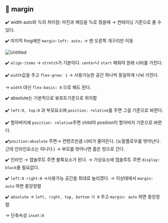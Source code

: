 ## 📌 margin

 ✔️ width auto와 %의 차이점: 마진과 패딩을 %로 줬을때 → 컨테이닝 기준으로 줄 수 있다.

✔️ 마지막 frog에만 `margin-left: auto;` → 맨 오른쪽 개구리만 이동

![Untitled](https://s3-us-west-2.amazonaws.com/secure.notion-static.com/5b50df43-efba-4ce3-9bf7-8d9c5ac59c4e/Untitled.png)

✔️ `align-items` → `stretch`가 기본이다. `center`나 `start` 해줘야 원래 너비를 가진다.

✔️ `width`값을 주고  `flex-grow: 1` → 사용가능한 공간 하나씩 동일하게 나눠 가진다.

→ `width` 대신 `flex-basis: 0` 으로 해도 된다.

✔️ absolute는 기본적으로 뷰포트기준으로 위치함

✔️ `left:0, top:0` 과 부모요소에 `position: relative`를 주면 그걸 기준으로 바뀐다.

✔️ 할아버지에 `position: relative`주면 child의 position이 할아버지 기준으로 바뀐다.

✔️`position:absolute` 주면→ 컨텐츠만큼 너비가 줄어든다. (노말플로우를 벗어난다. 근데 인라인요소는 아니다.) → 부모를 벗어나면 좁은 방으로 간다.

✔️ 인라인 → 앱솔루트 주면 블록요소가 된다. → 가상요소에 앱솔루트 주면 `display: block`줄 필요없다.

✔️ `left:0 right:0` →사용가능 공간을 최대로 늘리겠다. → 이상태에서 `margin: auto` 하면 중앙정렬

✔️ `absolute` → `left, right, top, bottom 다 0` 주고 `margin: auto` 하면 중앙정렬

→ 단축속성 `inset:0`